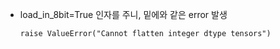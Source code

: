 - load_in_8bit=True 인자를 주니, 밑에와 같은 error 발생
  ```
  raise ValueError("Cannot flatten integer dtype tensors")
  ```
